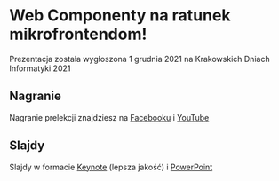 # Web Componenty na ratunek mikrofrontendom!

Prezentacja została wygłoszona 1 grudnia 2021 na Krakowskich Dniach Informatyki 2021

## Nagranie

Nagranie prelekcji znajdziesz na [Facebooku](https://fb.watch/9EeF9lGHfo/) i [YouTube](https://youtu.be/aVHR5qrlf0E)

## Slajdy

Slajdy w formacie [Keynote](http://pawlisiak.com/download/kdi2021__webcomponenty.key.zip) (lepsza jakość) i [PowerPoint](http://pawlisiak.com/download/kdi2021__webcomponenty.pptx.zip)
